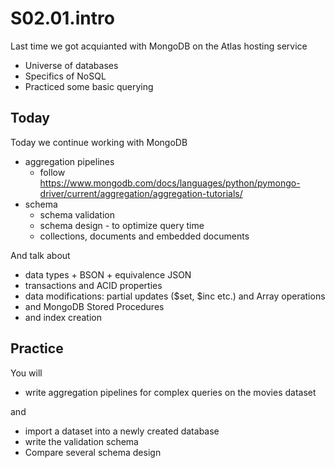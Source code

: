 # S02.01.intro

Last time we got acquianted with MongoDB on the Atlas hosting service

- Universe of databases
- Specifics of NoSQL
- Practiced some basic querying

## Today

Today we continue working with MongoDB


- aggregation pipelines
  - follow https://www.mongodb.com/docs/languages/python/pymongo-driver/current/aggregation/aggregation-tutorials/
- schema
  - schema validation
  - schema design - to optimize query time
  - collections, documents and embedded documents

And talk about

- data types + BSON + equivalence JSON
- transactions and ACID properties
- data modifications: partial updates ($set, $inc etc.) and Array operations
- and MongoDB Stored Procedures
- and index creation

## Practice

You will

- write aggregation pipelines for complex queries on the movies dataset

and

- import a dataset into a newly created database
- write the validation schema
- Compare several schema design




